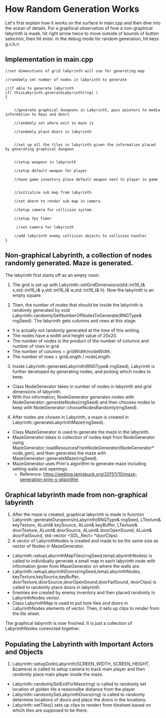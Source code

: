 # How Random Generation Works

Let's first explain how it works on the surface in main.cpp and then dive into the ocean of details.
For a graphical observation of how a non-graphical labyrinth is made, hit right arrow twice to move outside
of bounds of button selection, then hit enter.
In the debug mode for random generation, hit keys g,v,b,n. 

## Implementation in main.cpp
    //set dimenstions of grid labyrinth will use for generating map
    
    //randomly set number of nodes in labyrinth to generate
    
    //if able to generate labyrinth
    if( thisLabyrinth.generateLabyrinth(rng) )
    {
        
       
        //generate graphical dungeons in Labyrinth, pass pointers to media information to keys and doors
        
	    //randomly set where exit in maze is
        
        //randomly place doors in labyrinth
        
        
        //set up all the tiles in labyrinth given the information placed by generating graphical dungeon
        
        
        //setup weapons in labyrinth
        
        //setup default weapon for player
        
        //have game inventory place default weapon next to player in game
        
        
        //initialize sub map from labyrinth
        
        //set where to render sub map in camera
        
        //Setup camera for collision system
        
        //setup fps timer
        
         //set camera for labyrinth 
        
        //add labyrinth enemy collision objects to collision handler
    }


## Non-graphical Labyrinth, a collection of nodes randomly generated. Maze is generated.
The labyrinth first starts off as an empty room.

1. The grid is set up with Labyrinth::setGridDimensions(std::int16_t& x,std::int16_t& y,std::int16_t& w,std::int16_t& h). Now the labyrinth is an empty square.

2. Then, the number of nodes that should be inside the labyrinth is randomly generated by void Labyrinth::randomlySetNumberOfNodesToGenerate(RNGType& rngSeed). The labyrinth gets columns and rows at this stage.
 * It is actually not randomly generated at the time of this writing. 
 * The nodes have a width and height value of 20x20. 
 * The number of nodes is the product of the number of columns and number of rows in grid.  
 * The number of columns = gridWidth/nodeWidth.
 * The number of rows = gridLength / nodeLength. 

3. Inside Labyrinth::generateLabyrinth(RNGType& rngSeed), Labyrinth is further developed by generating nodes, and picking which nodes to keep.   
 * Class NodeGenerator takes in number of nodes in labyrinth and grid dimensions of labyrinth.
 * With this information, NodeGenerator generates nodes with NodeGenerator::generateNodes(rngSeed) and then chooses nodes to keep with NodeGenerator::chooseNodesRandomly(rngSeed).

4. After nodes are chosen in Labyrinth, a maze is created in Labyrinth::generateLabyrinthMaze(rngSeed).
 * Class MazeGenerator is used to generate the maze in the labyrinth.
 * MazeGenerator takes in collection of nodes kept from NodeGenerator using MazeGenerator::loadResourcesFromNodeGenerator(NodeGenerator* node_gen), and then generates the maze with MazeGenerator::generateMaze(rngSeed).
 * MazeGenerator uses Prim's algorithm to generate maze including setting walls and openings.
   * Reference: https://weblog.jamisbuck.org/2011/1/10/maze-generation-prim-s-algorithm

## Graphical labyrinth made from non-graphical labyrinth
1. After the maze is created, graphical labyrinth is made in function Labyrinth::generateDungeonsInLabyrinth(RNGType& rngSeed, 
                                              LTexture& keyTexture,
                                                ALuint& keySource,
                                                ALuint& keyBuffer,
                                                LTexture& doorTexture,
                                                ALuint& doorSource,
                                                ALuint& doorOpenSound,
                                                ALuint& doorFailSound,
                                                std::vector <SDL_Rect> *doorClips)
 1. A vector of LabyrinthNodes is created and made to be the same size as vector of Nodes in MazeGenerator.
 * Labyrinth::setupLabyrinthMapTiles(rngSeed,tempLabyrinthNodes) is called to individually generate a small map in each labyrinth node with information given from MazeGenerator on where the walls are.
 * Labyrinth::setupLabyrinthDoors(rngSeed,tempLabyrinthNodes,
                                 keyTexture,keySource,keyBuffer,
                                 doorTexture,doorSource,doorOpenSound,doorFailSound,
                                 doorClips) is called to randomly place doors in labyrinth.
 * Enemies are created by enemy inventory and then placed randomly in LabyrinthNodes vector.
 *  Class LabyrinthMap is used to put hole tiles and doors in LabyrinthNodes elements of vector. Then, it sets up clips to render from the tile sheet.

The graphical labyrinth is now finished. It is just a collection of LabyrinthNodes conencted together.

## Populating the Labyrinth with Important Actors and Objects
1. Labyrinth::setupDotInLabyrinth(SCREEN_WIDTH, SCREEN_HEIGHT,
                                      &camera) is called to setup camera to track main player and then randomly place main player inside the maze.
        
* Labyrinth::randomlySetExitForMaze(rng) is called to randomly set location of golden tile a reasonalbe distance from the player.
* Labyrinth::randomlySetLabyrinthDoors(rng) is called to randomly determine locations of doors and place the doors in the locations.
* Labyrinth::setTiles() sets up clips to renderr from tilesheet based on which tiles are supposed to be there.
